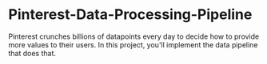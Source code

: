 # Pinterest-Data-Processing-Pipeline
Pinterest crunches billions of datapoints every day to decide how to provide more values to their users. In this project, you'll implement the data pipeline that does that.
